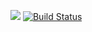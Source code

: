 [![](https://img.shields.io/badge/author-XiaYanji-green.svg)](https://github.com/callmefisher/bak_basic)
[![Build Status](https://travis-ci.org/callmefisher/bak_basic.svg?branch=master)](https://travis-ci.org/luarocks/luarocks)
